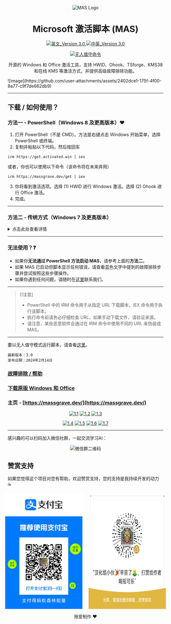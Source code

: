 <p align="center"><img src="https://massgrave.dev/img/logo_small.png" alt="MAS Logo"></p>

<h1 align="center">Microsoft 激活脚本 (MAS)</h1>

<p align="center">
  <a href="https://github.com/dxdw2021/Window_MAS/blob/master/All-In-One-Version-KL/MAS_AIO.cmd">
    <img src="https://img.shields.io/badge/英文-Version%203.0-blue" alt="英文_Version 3.0">
  </a>
  <a href="https://github.com/dxdw2021/Window_MAS/blob/master/All-In-One-Version-KL/MAS_AIO%20-%20CN-EN-%E4%B8%AD%E8%8B%B1%E6%96%87.cmd">
    <img src="https://img.shields.io/badge/中英文-Version%203.0-green" alt="中英_Version 3.0">
  </a>
</p>

<p align="center">
  <a href="https://note.youdao.com/s/PmjCPS5s">
    <img src="https://img.shields.io/badge/无人值守命令-文档-orange" alt="无人值守命令">
  </a>
</p>

<p align="center">开源的 Windows 和 Office 激活工具，支持 HWID、Ohook、TSforge、KMS38 和在线 KMS 等激活方式，并提供高级故障排除功能。</p>
![image](https://github.com/user-attachments/assets/2402dce1-175f-4f00-8a77-c9f7de662db9)
<hr>
  
## 下载 / 如何使用？

### 方法一 - PowerShell（Windows 8 及更高版本）❤️

1.   打开 PowerShell（不是 CMD）。方法是右键点击 Windows 开始菜单，选择 PowerShell 或终端。
2.   复制并粘贴以下代码，然后按回车  
```
irm https://get.activated.win | iex
```
或者，你也可以使用以下命令（该命令将在未来弃用）  
```
irm https://massgrave.dev/get | iex
```
3.   你将看到激活选项。选择 (1) HWID 进行 Windows 激活。选择 (2) Ohook 进行 Office 激活。
4.   完成。

---

### 方法二 - 传统方式（Windows 7 及更高版本）

<details>
  <summary>点击此处查看详情</summary>

1.   使用以下链接下载文件  
`https://github.com/massgravel/Microsoft-Activation-Scripts/archive/refs/heads/master.zip`  
或  
`https://git.activated.win/massgrave/Microsoft-Activation-Scripts/archive/master.zip`
2.   右键点击下载的 zip 文件并解压
3.   在解压后的文件夹中，找到名为 `All-In-One-Version` 的文件夹
4.   运行名为 `MAS_AIO.cmd` 的文件
5.   你将看到激活选项，按照屏幕上的说明操作
6.   完成。

</details>

---

### 无法使用？❓

- 如果你**无法通过 PowerShell 方法启动 MAS**，请参考上面的**方法二**。
- 如果 MAS 已启动但脚本显示任何错误，请查看蓝色文字中提到的故障排除步骤并尝试按照这些步骤操作。
- 如果你遇到任何问题，请随时在[这里](https://massgrave.dev/troubleshoot)联系我们。

---

> [!注意]
>
> - PowerShell 中的 IRM 命令用于从指定 URL 下载脚本，IEX 命令用于执行该脚本。
> - 执行命令前请务必仔细检查 URL，如果手动下载文件，请验证来源。
> - 请注意，某些恶意软件会通过在 IRM 命令中使用不同的 URL 来伪装成 MAS。

---

要以无人值守模式运行脚本，请查看[这里](https://massgrave.dev/command_line_switches)。

```
最新版本：3.0
发布日期：2024年2月14日
```

### [故障排除 / 帮助](https://massgrave.dev/troubleshoot)
### [下载原版 Windows 和 Office](https://massgrave.dev/genuine-installation-media)
### 主页 - [https://massgrave.dev/](https://massgrave.dev/)

<div align="center">
  
[![1.1]][1]
[![1.2]][2]
[![1.3]][3]

</div>

<div align="center">
  
[![1.4]][4]
[![1.5]][5]
[![1.6]][6]
[![1.7]][7]

</div>

[1.1]: https://massgrave.dev/img/logo_github.png (GitHub)
[1.2]: https://massgrave.dev/img/logo_azuredevops.png (AzureDevOps)
[1.3]: https://massgrave.dev/img/logo_gitea.png (自托管 Git)

[1.4]: https://massgrave.dev/img/logo_discord.png (无需注册即可与我们聊天)
[1.5]: https://massgrave.dev/img/logo_reddit.png (Reddit)
[1.6]: https://massgrave.dev/img/logo_bluesky.png (Bluesky)
[1.7]: https://massgrave.dev/img/logo_x.png (Twitter)

[1]: https://github.com/massgravel/Microsoft-Activation-Scripts
[2]: https://dev.azure.com/massgrave/_git/Microsoft-Activation-Scripts
[3]: https://git.activated.win/massgrave/Microsoft-Activation-Scripts
[4]: https://discord.gg/j2yFsV5ZVC
[5]: https://www.reddit.com/r/MAS_Activator
[6]: https://bsky.app/profile/massgrave.dev
[7]: https://twitter.com/massgravel

---
感兴趣的可以扫码加入微信社群，一起交流学习AI：

<div align="center">
  <img src="https://github.com/user-attachments/assets/6c649d9e-73df-45f5-a6bf-0b4de788ab71" alt="微信群二维码" width="250" />
</div>

## 赞赏支持

如果您觉得这个项目对您有帮助，欢迎赞赏支持，您的支持是我持续开发的动力 ☕

<div align="center" style="display: flex; justify-content: center; gap: 20px;">
  <img src="https://raw.githubusercontent.com/dxdw2021/cline/main/User%20Tutorials/png/zfb.jpg" alt="支付宝赞赏" width="250" />
  <img src="https://raw.githubusercontent.com/dxdw2021/cline/main/User%20Tutorials/png/weixin-%E8%B5%9E%E8%B5%8F%E7%A0%81.png" alt="微信赞赏" width="250" />
</div>

<p align="center">用爱制作 ❤️</p>